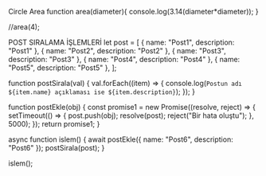 Circle Area
function area(diameter){
console.log(3.14(diameter*diameter));
}

//area(4);



POST SIRALAMA İŞLEMLERİ
let post = [
  { name: "Post1", description: "Post1" },
  { name: "Post2", description: "Post2" },
  { name: "Post3", description: "Post3" },
  { name: "Post4", description: "Post4" },
  { name: "Post5", description: "Post5" },
];

function postSirala(val) {
  val.forEach((item) => {
    console.log(`Postun adı ${item.name} açıklaması ise ${item.description}`);
  });
}

function postEkle(obj) {
  const promise1 = new Promise((resolve, reject) => {
    setTimeout(() => {
      post.push(obj);
      resolve(post);
      reject("Bir hata oluştu");
    }, 5000);
  });
  return promise1;
}

async function islem() {
  await postEkle({ name: "Post6", description: "Post6" });
  postSirala(post);
}

islem();
